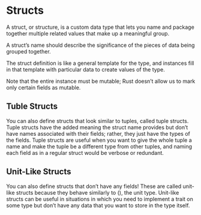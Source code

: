 # Structs

A struct, or structure, is a custom data type that lets you name and package together multiple related values that make up a meaningful group.

A struct’s name should describe the significance of the pieces of data being grouped together.

The struct definition is like a general template for the type, and instances fill in that template with particular data to create values of the type.

Note that the entire instance must be mutable; Rust doesn’t allow us to mark only certain fields as mutable.

## Tuble Structs

You can also define structs that look similar to tuples, called tuple structs. Tuple structs have the added meaning the struct name provides but don’t have names associated with their fields; rather, they just have the types of the fields. Tuple structs are useful when you want to give the whole tuple a name and make the tuple be a different type from other tuples, and naming each field as in a regular struct would be verbose or redundant.

## Unit-Like Structs

You can also define structs that don’t have any fields! These are called unit-like structs because they behave similarly to (), the unit type. Unit-like structs can be useful in situations in which you need to implement a trait on some type but don’t have any data that you want to store in the type itself.

